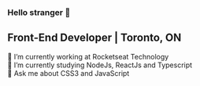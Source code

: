 ### Hello stranger 👋
## Front-End Developer | Toronto, ON



🔭 I’m currently working at Rocketseat Technology 
<br>
🌱 I’m currently studying NodeJs, ReactJs and Typescript
<br>
💬 Ask me about CSS3 and JavaScript
